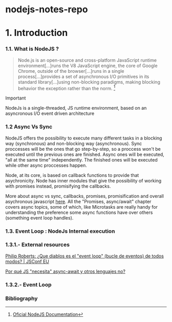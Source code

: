 # nodejs-notes-repo
# 1. Introduction
### 1.1. What is NodeJS ?
>Node.js is an open-source and cross-platform JavaScript runtime environment[...]runs the V8 JavaScript engine, the core of Google Chrome, outside of the browser[...]runs in a single process[...]provides a set of asynchronous I/O primitives in its standard library[...]using non-blocking paradigms, making blocking behavior the exception rather than the norm. [^1]

>[!IMPORTANT]
>NodeJs is a single-threaded, JS runtime environment, based on an asyncronous I/O event driven architecture

### 1.2 Async Vs Sync
NodeJS offers the possibility to execute many different tasks in a blocking way (synchronous) and non-blocking way (asynchronous). Sync proccesses will be the ones that go step-by-step, so a proccess won't be executed until the previous ones are finished. Async ones will be executed, "all at the same time" independently. The finished ones will be executed while other async proccesses happen.

Node, at its core, is based on callback functions to provide that asychronicity. Node has inner modules that give the possibility of working with promises instead, promisifying the callbacks.

More about async vs sync, callbacks, promises, promisification and overall asychronous javascript [here](https://javascript.info/callbacks). All the "Promises, async/await" chapter covers async topics, some of which, like Microtasks are really handy for understanding the preference some async functions have over others (something event loop handles).


### 1.3. Event Loop : NodeJs Internal execution
### 1.3.1.- External resources
[Philip Roberts: ¿Que diablos es el "event loop" (bucle de eventos) de todos modos? | JSConf EU](https://www.youtube.com/embed/8aGhZQkoFbQ)

[Por qué JS "necesita" async-await y otros lenguajes no?](https://www.youtube.com/embed/C_eFawNnmC4)

### 1.3.2.- Event Loop



### Bibliography
[^1]: [Oficial NodeJS Documentation](https://nodejs.org/en/learn/getting-started/introduction-to-nodejs)
[^2]: [@midudev - NodeJs Course Repository](https://github.com/midudev/curso-node-js.git)
